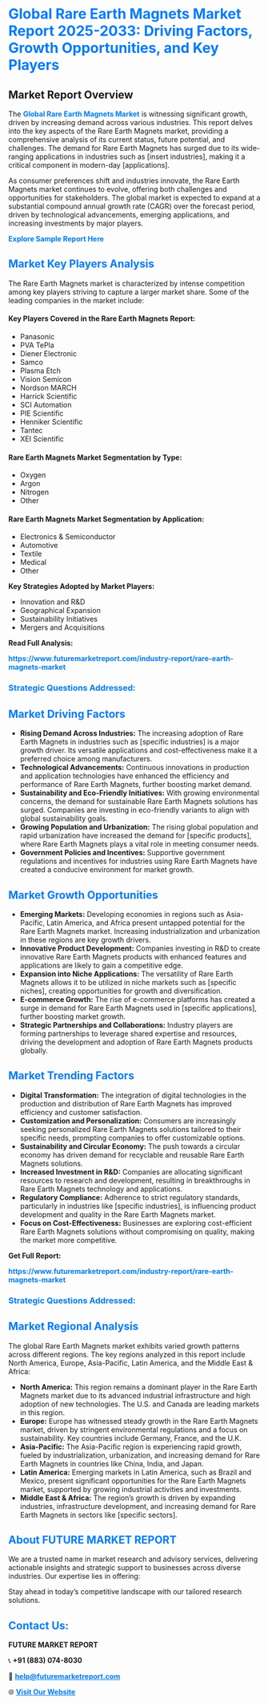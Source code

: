 <h1 style="color: #007BFF;">Global Rare Earth Magnets Market Report 2025-2033: Driving Factors, Growth Opportunities, and Key Players</h1>

<section id="overview">
<h2>Market Report Overview</h2>
<p>The <a href="https://www.futuremarketreport.com/industry-report/rare-earth-magnets-market" style="color: #007BFF; text-decoration: none;"><strong>Global Rare Earth Magnets Market</strong></a> is witnessing significant growth, driven by increasing demand across various industries. This report delves into the key aspects of the Rare Earth Magnets market, providing a comprehensive analysis of its current status, future potential, and challenges. The demand for Rare Earth Magnets has surged due to its wide-ranging applications in industries such as [insert industries], making it a critical component in modern-day [applications].</p>
<p>As consumer preferences shift and industries innovate, the Rare Earth Magnets market continues to evolve, offering both challenges and opportunities for stakeholders. The global market is expected to expand at a substantial compound annual growth rate (CAGR) over the forecast period, driven by technological advancements, emerging applications, and increasing investments by major players.</p>
</section>

<section id="overview">
<p><a href="https://www.futuremarketreport.com/request-sample/reportId=33878" style="color: #007BFF; text-decoration: none;"><strong>Explore Sample Report Here</strong></a></p>
</section>

<section id="key-players">
<h2 style="color: #007BFF;">Market Key Players Analysis</h2>
<p>The Rare Earth Magnets market is characterized by intense competition among key players striving to capture a larger market share. Some of the leading companies in the market include:</p>
<h4>Key Players Covered in the Rare Earth Magnets Report:</h4>
<ul><li>Panasonic</li><li>PVA TePla</li><li>Diener Electronic</li><li>Samco</li><li>Plasma Etch</li><li>Vision Semicon</li><li>Nordson MARCH</li><li>Harrick Scientific</li><li>SCI Automation</li><li>PIE Scientific</li><li>Henniker Scientific</li><li>Tantec</li><li>XEI Scientific</li></ul>
<h4>Rare Earth Magnets Market Segmentation by Type:</h4>
<ul><li>Oxygen</li><li>Argon</li><li>Nitrogen</li><li>Other</li></ul>

<h4>Rare Earth Magnets Market Segmentation by Application:</h4>
<ul><li>Electronics &amp; Semiconductor</li><li>Automotive</li><li>Textile</li><li>Medical</li><li>Other</li></ul>
<p><strong>Key Strategies Adopted by Market Players:</strong></p>
<ul>
<li>Innovation and R&D</li>
<li>Geographical Expansion</li>
<li>Sustainability Initiatives</li>
<li>Mergers and Acquisitions</li>
</ul>
</section>

<section>
<p><strong>Read Full Analysis: </strong></p><a href="https://www.futuremarketreport.com/industry-report/rare-earth-magnets-market" style="color: #007BFF; text-decoration: none;"><strong>https://www.futuremarketreport.com/industry-report/rare-earth-magnets-market</strong></a>
<h3 style="color: #007BFF;">Strategic Questions Addressed:</h3>
</section>

<section id="driving-factors">
<h2 style="color: #007BFF;">Market Driving Factors</h2>
<ul>
<li><strong>Rising Demand Across Industries:</strong> The increasing adoption of Rare Earth Magnets in industries such as [specific industries] is a major growth driver. Its versatile applications and cost-effectiveness make it a preferred choice among manufacturers.</li>
<li><strong>Technological Advancements:</strong> Continuous innovations in production and application technologies have enhanced the efficiency and performance of Rare Earth Magnets, further boosting market demand.</li>
<li><strong>Sustainability and Eco-Friendly Initiatives:</strong> With growing environmental concerns, the demand for sustainable Rare Earth Magnets solutions has surged. Companies are investing in eco-friendly variants to align with global sustainability goals.</li>
<li><strong>Growing Population and Urbanization:</strong> The rising global population and rapid urbanization have increased the demand for [specific products], where Rare Earth Magnets plays a vital role in meeting consumer needs.</li>
<li><strong>Government Policies and Incentives:</strong> Supportive government regulations and incentives for industries using Rare Earth Magnets have created a conducive environment for market growth.</li>
</ul>
</section>

<section id="growth-opportunities">
<h2 style="color: #007BFF;">Market Growth Opportunities</h2>
<ul>
<li><strong>Emerging Markets:</strong> Developing economies in regions such as Asia-Pacific, Latin America, and Africa present untapped potential for the Rare Earth Magnets market. Increasing industrialization and urbanization in these regions are key growth drivers.</li>
<li><strong>Innovative Product Development:</strong> Companies investing in R&D to create innovative Rare Earth Magnets products with enhanced features and applications are likely to gain a competitive edge.</li>
<li><strong>Expansion into Niche Applications:</strong> The versatility of Rare Earth Magnets allows it to be utilized in niche markets such as [specific niches], creating opportunities for growth and diversification.</li>
<li><strong>E-commerce Growth:</strong> The rise of e-commerce platforms has created a surge in demand for Rare Earth Magnets used in [specific applications], further boosting market growth.</li>
<li><strong>Strategic Partnerships and Collaborations:</strong> Industry players are forming partnerships to leverage shared expertise and resources, driving the development and adoption of Rare Earth Magnets products globally.</li>
</ul>
</section>

<section id="trending-factors">
<h2 style="color: #007BFF;">Market Trending Factors</h2>
<ul>
<li><strong>Digital Transformation:</strong> The integration of digital technologies in the production and distribution of Rare Earth Magnets has improved efficiency and customer satisfaction.</li>
<li><strong>Customization and Personalization:</strong> Consumers are increasingly seeking personalized Rare Earth Magnets solutions tailored to their specific needs, prompting companies to offer customizable options.</li>
<li><strong>Sustainability and Circular Economy:</strong> The push towards a circular economy has driven demand for recyclable and reusable Rare Earth Magnets solutions.</li>
<li><strong>Increased Investment in R&D:</strong> Companies are allocating significant resources to research and development, resulting in breakthroughs in Rare Earth Magnets technology and applications.</li>
<li><strong>Regulatory Compliance:</strong> Adherence to strict regulatory standards, particularly in industries like [specific industries], is influencing product development and quality in the Rare Earth Magnets market.</li>
<li><strong>Focus on Cost-Effectiveness:</strong> Businesses are exploring cost-efficient Rare Earth Magnets solutions without compromising on quality, making the market more competitive.</li>
</ul>
</section>

<section>
<p><strong>Get Full Report: </strong></p><a href="https://www.futuremarketreport.com/industry-report/rare-earth-magnets-market" style="color: #007BFF; text-decoration: none;"><strong>https://www.futuremarketreport.com/industry-report/rare-earth-magnets-market</strong></a>
<h3 style="color: #007BFF;">Strategic Questions Addressed:</h3>
</section>


<section id="regional-analysis">
<h2 style="color: #007BFF;">Market Regional Analysis</h2>
<p>The global Rare Earth Magnets market exhibits varied growth patterns across different regions. The key regions analyzed in this report include North America, Europe, Asia-Pacific, Latin America, and the Middle East & Africa:</p>
<ul>
<li><strong>North America:</strong> This region remains a dominant player in the Rare Earth Magnets market due to its advanced industrial infrastructure and high adoption of new technologies. The U.S. and Canada are leading markets in this region.</li>
<li><strong>Europe:</strong> Europe has witnessed steady growth in the Rare Earth Magnets market, driven by stringent environmental regulations and a focus on sustainability. Key countries include Germany, France, and the U.K.</li>
<li><strong>Asia-Pacific:</strong> The Asia-Pacific region is experiencing rapid growth, fueled by industrialization, urbanization, and increasing demand for Rare Earth Magnets in countries like China, India, and Japan.</li>
<li><strong>Latin America:</strong> Emerging markets in Latin America, such as Brazil and Mexico, present significant opportunities for the Rare Earth Magnets market, supported by growing industrial activities and investments.</li>
<li><strong>Middle East & Africa:</strong> The region’s growth is driven by expanding industries, infrastructure development, and increasing demand for Rare Earth Magnets in sectors like [specific sectors].</li>
</ul>
</section>

<footer>
<h2 style="color: #007BFF;">About FUTURE MARKET REPORT</h2>
<p>We are a trusted name in market research and advisory services, delivering actionable insights and strategic support to businesses across diverse industries. Our expertise lies in offering:</p>

<p>Stay ahead in today’s competitive landscape with our tailored research solutions.</p>

<h2 style="color: #007BFF;">Contact Us:</h2>
<p><strong>FUTURE MARKET REPORT</strong></p>
<p>📞 <strong>+91 (883) 074-8030</strong></p>
<p>📧 <strong><a href="mailto:help@futuremarketreport.com" style="color: #007BFF;">help@futuremarketreport.com</a></strong></p>
<p>🌐 <strong><a href="https://www.futuremarketreport.com/" style="color: #007BFF;">Visit Our Website</a></strong></p>
</footer>